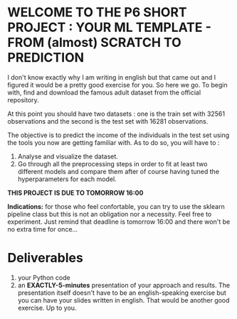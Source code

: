 # WELCOME TO THE P6 SHORT PROJECT : YOUR ML TEMPLATE - FROM (almost) SCRATCH TO PREDICTION

I don't know exactly why I am writing in english but that came out and I figured it would be a pretty good exercise for you. So here we go. 
To begin with, find and download the famous adult dataset from the official repository.

At this point you should have two datasets : one is the train set with 32561 observations and the second is the test set with 16281 observations.

The objective is to predict the income of the individuals in the test set using the tools you now are getting familiar with.
As to do so, you will have to :
1. Analyse and visualize the dataset.
2. Go through all the preprocessing steps in order to fit at least two different models and compare them after of course having tuned the hyperparameters for each model.

**THIS PROJECT IS DUE TO TOMORROW 16:00**

**Indications:** for those who feel confortable, you can try to use the sklearn pipeline class but this is not an obligation nor a necessity. Feel free to experiment. Just remind that deadline is tomorrow 16:00 and there won't be no extra time for once...


# Deliverables
1. your Python code
2. an **EXACTLY-5-minutes** presentation of your approach and results. The presentation itself doesn't have to be an english-speaking exercise but you can have your slides written in english. That would be another good exercise. Up to you.

